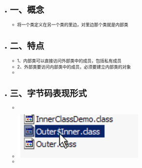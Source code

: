 - # 一、概念
	- 将一个类定义在另一个类的里边，对里边那个类就是内部类
- # 二、特点
	- 1、内部类可以直接访问外部类中的成员，包括私有成员
	- 2、外部类要访问内部类中的成员，必须要建立内部类的对象
	-
- # 三、字节码表现形式
	- ```java
	  ```
	- ![image.png](../assets/image_1687077790597_0.png)
	-